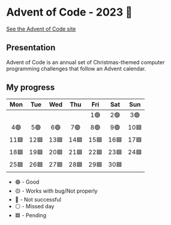 # Advent of Code - 2023 🎅

[See the Advent of Code site](https://adventofcode.com/)

## Presentation 

Advent of Code is an annual set of Christmas-themed computer programming challenges that follow an Advent calendar.

## My progress

|	Mon	  |	Tue	  |	Wed	  |	Thu	  |	Fri	  |	Sat	  |	Sun	  |
| :---: | :---: | :---: | :---: | :---: | :---: | :---: |
|		    |		    |		    |		    |	1🟢   |	2🟢	  |	3🟢	|
|	4🟢	  |	5🟢	  |	6🟢	  |	7🟢	  |	8🟢	  |	9🟢	  |	10🟦	|
|	11🟦	|	12🟦	|	13🟦	|	14🟦	|	15🟦	|	16🟦	|	17🟦	|
|	18🟦	|	19🟦	|	20🟦	|	21🟦	|	22🟦	|	23🟦	|	24🟦	|
|	25🟦	|	26🟦	|	27🟦	|	28🟦	|	29🟦	|	30🟦	|		    |

- 🟢 - Good
- 🟡 - Works with bug/Not properly
- 🔴 - Not successful
- ⚪ - Missed day
- 🟦 - Pending